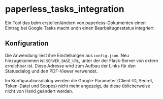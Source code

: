 # paperless_tasks_integration
Ein Tool das beim erstellen/ändern von paperless-Dokumenten einen Eintrag bei Google Tasks macht undn einen Bearbeitugnsstatus integriert

## Konfiguration

Die Anwendung liest ihre Einstellungen aus `config.json`. Neu hinzugekommen ist
`SERVER_BASE_URL`, unter der der Flask-Server von extern erreichbar ist. Diese
Adresse wird zum Aufbau der Links für den Statusdialog und den PDF-Viewer
verwendet.

Im Konfigurationsdialog werden die Google-Parameter (Client-ID, Secret,
Token-Datei und Scopes) nicht mehr angezeigt, da diese üblicherweise nicht von
Hand geändert werden.
